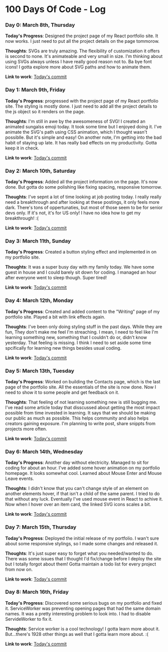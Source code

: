 # 100 Days Of Code - Log

### Day 0: March 8th, Thursday

**Today's Progress**: Designed the project page of my React portfolio site. It now works. I just need to put all the project details on the page tommorow.

**Thoughts**: SVGs are truly amazing. The flexibility of customization it offers is second to none. It's animateable and very small in size. I'm thinking about using SVGs always unless I have really good reason not to. Ba bye font icons! I gotta explore more about SVG paths and how to animate them.

**Link to work**: [Today's commit](https://github.com/faahim/faahim.github.io/commit/beed709d628240986c36b2bf4be607ef58591a21)


### Day 1: March 9th, Friday

**Today's Progress**: progressed with the project page of my React portfolio site. The styling is mostly done. I just need to add all the project details to the js object so it renders on the page.

**Thoughts**: I'm still in awe by the awesomeness of SVG! I created an animated sungalss emoji today. It took some time but I enjoyed doing it. I've animate the SVG's path using CSS animation, which I thought wasn't possiblle. But it's simple and easy! On another note, I'm getting into the bad habit of staying up late. It has really bad effects on my productivity. Gotta keep it in check.

**Link to work**: [Today's commit](https://github.com/faahim/faahim.github.io/commit/4aa02a9c7aa684195dd0ce1e0b61ea124a4e5e2e)

### Day 2: March 10th, Saturday

**Today's Progress**: Added all the project information on the page. It's now done. But gotta do some polishing like fixing spacing, responsive tomorrow.

**Thoughts**: I've sepnt a lot of time looking at job posting today. I really really need a breakthrough and after looking at these postings, it only feels more dark. There's tons of oppertunaties, but most of those seem to be for senior devs only. If it's not, it's for US only! I have no idea how to get my breakthrough! :(

**Link to work**: [Today's commit](https://github.com/faahim/faahim.github.io/commit/ed86dc2a3e19d919d1a163fa659aa0ad2620382f)

### Day 3: March 11th, Sunday

**Today's Progress**: Created a button styling effect and implemented in on my portfolio site. 

**Thoughts**: It was a super busy day with my family today. We have some guest in house and I could barely sit down for coding. I managed an hour after everyone went to sleep though. Super tired!

**Link to work**: [Today's commit](https://github.com/faahim/faahim.github.io/commit/bfb514c4e1c77cc4ef803cc51a6b78bfa97c7edd)

### Day 4: March 12th, Monday

**Today's Progress**: Created and added content to the "Writing" page of my portfolio site. Played a bit with link effects again.

**Thoughts**: I've been only doing styling stuff in the past days. While they are fun, They don't make me feel I'm streaching. I mean, I need to feel like I'm learning something new, something that I couldn't do or, didn't know yesterday. That feeling is missing. I think I need to set aside some time spcifically for learning new things besides usual coding.

**Link to work**: [Today's commit](https://github.com/faahim/faahim.github.io/commit/3a91d1878277c17edf8c5d93144e79bb74090afe)

### Day 5: March 13th, Tuesday

**Today's Progress**: Worked on building the Contacts page, which is the last page of the portfolio site. All the essentials of the site is now done. Now I need to show it to some people and get feedback on it.

**Thoughts**: That feeling of not learning something new is still bugging me. I've read some article today that disscussed about getting the most impact possible from time invested in learning. It says that we should be making our public as much as possible. This helps community and also helps creators gaining exposure. I'm planning to write post, share snippts from projects more often.

**Link to work**: [Today's commit](https://github.com/faahim/faahim.github.io/commit/c0d7a4f9a73cf7f3d2ee90279e29c429574a5fc0)

### Day 6: March 14th, Wednesday

**Today's Progress**: Another day without electricity. Managed to sit for coding for about an hour. I've added some hover animation on my portfolio homepage. It looks somewhat cool. Learned about Mouse Enter and Mouse Leave events.

**Thoughts**: I didn't know that you can't change style of an element on another elements hover, if that isn't a child of the same parent. I tried to do that without any luck. Eventually I've used mouse event in React to achive it. Now when I hover over an item card, the linked SVG icons scales a bit.

**Link to work**: [Today's commit](https://github.com/faahim/faahim.github.io/commit/4b35f34e13dcfc121dfb3bea91e21e5b071cd889)

### Day 7: March 15th, Thursday

**Today's Progress**: Deployed the initial release of my portfolio. I wan't sure about some responsive stylings, so I made some changes and released it.

**Thoughts**: It's just super easy to forget what you needed/wanted to do. There was some issues that I thought I'd fix/change before I deploy the site but I totally forgot about them! Gotta maintain a todo list for every project from now on.

**Link to work**: [Today's commit](https://github.com/faahim/faahim.github.io/commit/4b35f34e13dcfc121dfb3bea91e21e5b071cd889)

### Day 8: March 16th, Friday

**Today's Progress**: Discovered some serious bugs on my portfolio and fixed it. ServiceWorker was preventing opening pages that had the same domain names. It was a pretty interesting problem to look into. I had to disable ServideWorker to fix it.

**Thoughts**: Service worker is a cool technology! I gotta learn more about it. But...there's 1928 other things as well that I gotta learn more about. :(

**Link to work**: [Today's commit](https://github.com/faahim/faahim.github.io/commit/6158bb28c83c996aaea3ae9c94a858746f7935e6)
